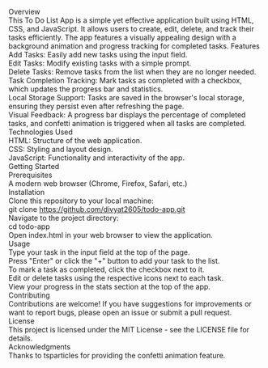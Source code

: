 Overview<br>
This To Do List App is a simple yet effective application built using HTML, CSS, and JavaScript. It allows users to create, edit, delete, and track their tasks efficiently. The app features a visually appealing design with a background animation and progress tracking for completed tasks.
Features<br>
Add Tasks: Easily add new tasks using the input field.<br>
Edit Tasks: Modify existing tasks with a simple prompt.<br>
Delete Tasks: Remove tasks from the list when they are no longer needed.<br>
Task Completion Tracking: Mark tasks as completed with a checkbox, which updates the progress bar and statistics.<br>
Local Storage Support: Tasks are saved in the browser's local storage, ensuring they persist even after refreshing the page.<br>
Visual Feedback: A progress bar displays the percentage of completed tasks, and confetti animation is triggered when all tasks are completed.<br>
Technologies Used<br>
HTML: Structure of the web application.<br>
CSS: Styling and layout design.<br>
JavaScript: Functionality and interactivity of the app.<br>
Getting Started<br>
Prerequisites<br>
A modern web browser (Chrome, Firefox, Safari, etc.)<br>
Installation<br>
Clone this repository to your local machine:<br>
git clone https://github.com/divyat2605/todo-app.git<br>
Navigate to the project directory:<br>
cd todo-app<br>
Open index.html in your web browser to view the application.<br>
Usage<br>
Type your task in the input field at the top of the page.<br>
Press "Enter" or click the "+" button to add your task to the list.<br>
To mark a task as completed, click the checkbox next to it.<br>
Edit or delete tasks using the respective icons next to each task.<br>
View your progress in the stats section at the top of the app.<br>
Contributing<br>
Contributions are welcome! If you have suggestions for improvements or want to report bugs, please open an issue or submit a pull request.<br>
License<br>
This project is licensed under the MIT License - see the LICENSE file for details.<br>
Acknowledgments<br>
Thanks to tsparticles for providing the confetti animation feature.<br>
